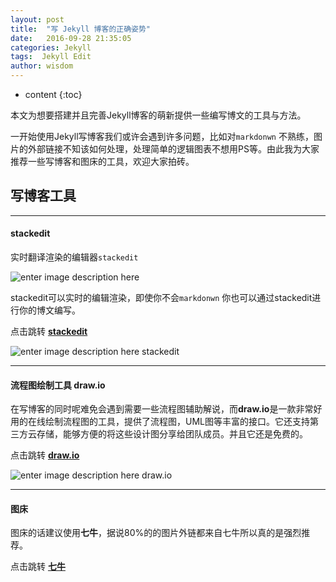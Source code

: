 ```yaml
---
layout: post
title:  "写 Jekyll 博客的正确姿势"
date:   2016-09-28 21:35:05
categories: Jekyll
tags:  Jekyll Edit
author: wisdom
---
```


* content
{:toc}

本文为想要搭建并且完善Jekyll博客的萌新提供一些编写博文的工具与方法。





一开始使用Jekyll写博客我们或许会遇到许多问题，比如对`markdonwn` 不熟练，图片的外部链接不知该如何处理，处理简单的逻辑图表不想用PS等。由此我为大家推荐一些写博客和图床的工具，欢迎大家拍砖。

## 写博客工具
----------

####  **stackedit**
实时翻译渲染的编辑器`stackedit`

![enter image description here](http://oe9d5k8dj.bkt.clouddn.com/stackedit.png)


stackedit可以实时的编辑渲染，即使你不会`markdonwn` 你也可以通过stackedit进行你的博文编写。

点击跳转<i class="icon-refresh"></i> **[stackedit](https://stackedit.io/)**


![enter image description here](http://oe9d5k8dj.bkt.clouddn.com/edit.png)<i class="icon-pencil"></i> stackedit

----------



####  **流程图绘制工具 draw.io**


在写博客的同时呢难免会遇到需要一些流程图辅助解说，而**draw.io**是一款非常好用的在线绘制流程图的工具，提供了流程图，UML图等丰富的接口。它还支持第三方云存储，能够方便的将这些设计图分享给团队成员。并且它还是免费的。

点击跳转<i class="icon-refresh"></i> **[draw.io](https://www.draw.io/)**

![enter image description here](http://oe9d5k8dj.bkt.clouddn.com/draw.io.png)<i class="icon-pencil"></i> draw.io


----------

####  **图床**


图床的话建议使用**七牛**，据说80%的的图片外链都来自七牛所以真的是强烈推荐。

点击跳转<i class="icon-refresh"></i> **[七牛](http://www.qiniu.com/)**
